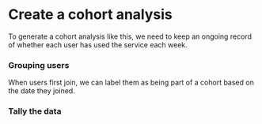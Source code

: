 # Create a cohort analysis

To generate a cohort analysis like this, we need to keep an ongoing record of whether each user has used the service each week.

### Grouping users

When users first join, we can label them as being part of a cohort based on the date they joined.

### Tally the data

